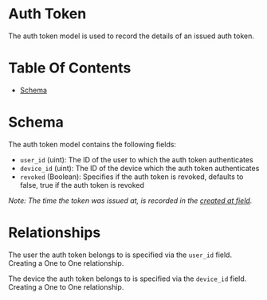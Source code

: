 # Auth Token
The auth token model is used to record the details of an issued auth token.  

# Table Of Contents
- [Schema](#schema)

# Schema
The auth token model contains the following fields:

- `user_id` (uint): The ID of the user to which the auth token authenticates
- `device_id` (uint): The ID of the device which the auth token authenticates
- `revoked` (Boolean): Specifies if the auth token is revoked, defaults to 
		       false, true if the auth token is revoked

*Note: The time the token was issued at, is recorded in the [created at field](/server/docs/Models.md#base-model).*

# Relationships
The user the auth token belongs to is specified via the `user_id` field. 
Creating a One to One relationship.  

The device the auth token belongs to is specified via the `device_id` field. 
Creating a One to One relationship.
